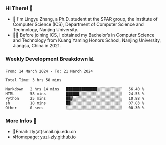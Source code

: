 ### Hi There! 👋 
- 🐳 I'm Lingyu Zhang, a Ph.D. student at the SPAR group, the Institute of Computer Science (ICS), Department of Computer Science and Technology, Nanjing University.
- 🧑‍🎓 Before joining ICS, I obtained my Bachelor’s in Computer Science and Technology from Kuang Yaming Honors School, Nanjing University, Jiangsu, China in 2021.

### Weekly Development Breakdown :bar_chart:

<!--START_SECTION:waka-->

```txt
From: 14 March 2024 - To: 21 March 2024

Total Time: 3 hrs 58 mins

Markdown   2 hrs 14 mins   ██████████████░░░░░░░░░░░   56.40 %
HTML       58 mins         ██████░░░░░░░░░░░░░░░░░░░   24.55 %
Python     25 mins         ██▓░░░░░░░░░░░░░░░░░░░░░░   10.88 %
sh         18 mins         ██░░░░░░░░░░░░░░░░░░░░░░░   07.83 %
Other      0 secs          ░░░░░░░░░░░░░░░░░░░░░░░░░   00.30 %
```

<!--END_SECTION:waka-->

<!--
### Github Contributions :octocat:

![](https://raw.githubusercontent.com/yuzi-zly/yuzi-zly/output/github-contribution-grid-snake.svg)              
-->

### More Infos 📖

- 📧Email: zly(at)smail.nju.edu.cn
- 🌀Homepage: [yuzi-zly.github.io](https://yuzi-zly.github.io/)
